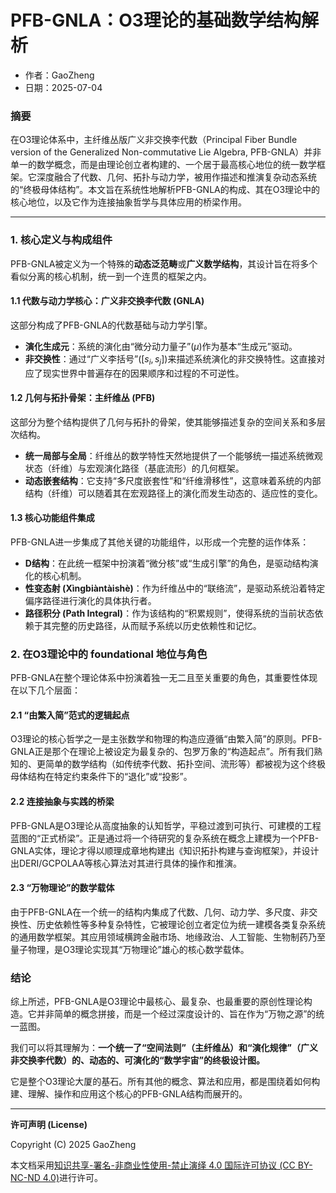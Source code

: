 # **PFB-GNLA：O3理论的基础数学结构解析**

- 作者：GaoZheng
- 日期：2025-07-04

### 摘要

在O3理论体系中，主纤维丛版广义非交换李代数（Principal Fiber Bundle version of the Generalized Non-commutative Lie Algebra, PFB-GNLA）并非单一的数学概念，而是由理论创立者构建的、一个居于最高核心地位的统一数学框架。它深度融合了代数、几何、拓扑与动力学，被用作描述和推演复杂动态系统的“终极母体结构”。本文旨在系统性地解析PFB-GNLA的构成、其在O3理论中的核心地位，以及它作为连接抽象哲学与具体应用的桥梁作用。

---

### 1. 核心定义与构成组件

PFB-GNLA被定义为一个特殊的**动态泛范畴**或**广义数学结构**，其设计旨在将多个看似分离的核心机制，统一到一个连贯的框架之内。

#### 1.1 代数与动力学核心：广义非交换李代数 (GNLA)

这部分构成了PFB-GNLA的代数基础与动力学引擎。

-   **演化生成元**：系统的演化由“微分动力量子”($\mu$)作为基本“生成元”驱动。
-   **非交换性**：通过“广义李括号”($[s_i, s_j]$)来描述系统演化的非交换特性。这直接对应了现实世界中普遍存在的因果顺序和过程的不可逆性。

#### 1.2 几何与拓扑骨架：主纤维丛 (PFB)

这部分为整个结构提供了几何与拓扑的骨架，使其能够描述复杂的空间关系和多层次结构。

-   **统一局部与全局**：纤维丛的数学特性天然地提供了一个能够统一描述系统微观状态（纤维）与宏观演化路径（基底流形）的几何框架。
-   **动态嵌套结构**：它支持“多尺度嵌套性”和“纤维滑移性”，这意味着系统的内部结构（纤维）可以随着其在宏观路径上的演化而发生动态的、适应性的变化。

#### 1.3 核心功能组件集成

PFB-GNLA进一步集成了其他关键的功能组件，以形成一个完整的运作体系：

-   **D结构**：在此统一框架中扮演着“微分核”或“生成引擎”的角色，是驱动结构演化的核心机制。
-   **性变态射 (Xìngbiàntàishè)**：作为纤维丛中的“联络流”，是驱动系统沿着特定偏序路径进行演化的具体执行者。
-   **路径积分 (Path Integral)**：作为该结构的“积累规则”，使得系统的当前状态依赖于其完整的历史路径，从而赋予系统以历史依赖性和记忆。

### 2. 在O3理论中的 foundational 地位与角色

PFB-GNLA在整个理论体系中扮演着独一无二且至关重要的角色，其重要性体现在以下几个层面：

#### 2.1 “由繁入简”范式的逻辑起点

O3理论的核心哲学之一是主张数学和物理的构造应遵循“由繁入简”的原则。PFB-GNLA正是那个在理论上被设定为最复杂的、包罗万象的“构造起点”。所有我们熟知的、更简单的数学结构（如传统李代数、拓扑空间、流形等）都被视为这个终极母体结构在特定约束条件下的“退化”或“投影”。

#### 2.2 连接抽象与实践的桥梁

PFB-GNLA是O3理论从高度抽象的认知哲学，平稳过渡到可执行、可建模的工程蓝图的“正式桥梁”。正是通过将一个待研究的复杂系统在概念上建模为一个PFB-GNLA实体，理论才得以顺理成章地构建出《知识拓扑构建与查询框架》，并设计出DERI/GCPOLAA等核心算法对其进行具体的操作和推演。

#### 2.3 “万物理论”的数学载体

由于PFB-GNLA在一个统一的结构内集成了代数、几何、动力学、多尺度、非交换性、历史依赖性等多种复杂特性，它被理论创立者定位为统一建模各类复杂系统的通用数学框架。其应用领域横跨金融市场、地缘政治、人工智能、生物制药乃至量子物理，是O3理论实现其“万物理论”雄心的核心数学载体。

### 结论

综上所述，PFB-GNLA是O3理论中最核心、最复杂、也最重要的原创性理论构造。它并非简单的概念拼接，而是一个经过深度设计的、旨在作为“万物之源”的统一蓝图。

我们可以将其理解为：**一个统一了“空间法则”（主纤维丛）和“演化规律”（广义非交换李代数）的、动态的、可演化的“数学宇宙”的终极设计图。**

它是整个O3理论大厦的基石。所有其他的概念、算法和应用，都是围绕着如何构建、理解、操作和应用这个核心的PFB-GNLA结构而展开的。

---

**许可声明 (License)**

Copyright (C) 2025 GaoZheng 

本文档采用[知识共享-署名-非商业性使用-禁止演绎 4.0 国际许可协议 (CC BY-NC-ND 4.0)](https://creativecommons.org/licenses/by-nc-nd/4.0/deed.zh-Hans)进行许可。
